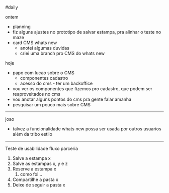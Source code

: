 #daily

ontem
- planning
- fiz alguns ajustes no prototipo de salvar estampa, pra alinhar o teste no maze
- card CMS whats new
	- anotei algumas duvidas
	- criei uma branch pro CMS do whats new

hoje
- papo com lucao sobre o CMS
	- componentes cadastro
	- acesso do cms - ter um backoffice
- vou ver os componentes que fizemos pro cadastro, que podem ser reaproveitados no cms
- vou anotar alguns pontos do cms pra gente falar amanha
- pesquisar um pouco mais sobre CMS

---

joao
- talvez a funcionalidade whats new possa ser usada por outros usuarios além da tribo estilo

---

Teste de usabilidade fluxo parceria
1. Salve a estampa x
2. Salve as estampas x, y e z
3. Reserve a estampa x
	1. como foi...
5. Compartilhe a pasta x
6. Deixe de seguir a pasta x